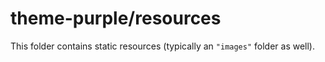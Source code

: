 # theme-purple/resources

This folder contains static resources (typically an `"images"` folder as well).
